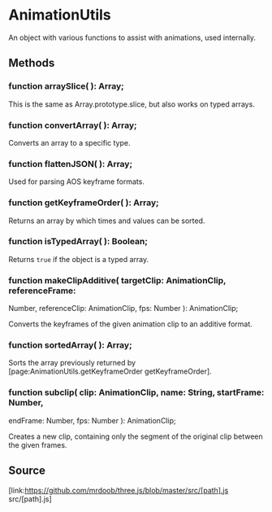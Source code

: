 # AnimationUtils

An object with various functions to assist with animations, used internally.

## Methods

###  function arraySlice( ): Array;

This is the same as Array.prototype.slice, but also works on typed arrays.

###  function convertArray( ): Array;

Converts an array to a specific type.

###  function flattenJSON( ): Array;

Used for parsing AOS keyframe formats.

###  function getKeyframeOrder( ): Array;

Returns an array by which times and values can be sorted.

###  function isTypedArray( ): Boolean;

Returns `true` if the object is a typed array.

###  function makeClipAdditive( targetClip: AnimationClip, referenceFrame:
Number, referenceClip: AnimationClip, fps: Number ): AnimationClip;

Converts the keyframes of the given animation clip to an additive format.

###  function sortedArray( ): Array;

Sorts the array previously returned by [page:AnimationUtils.getKeyframeOrder
getKeyframeOrder].

###  function subclip( clip: AnimationClip, name: String, startFrame: Number,
endFrame: Number, fps: Number ): AnimationClip;

Creates a new clip, containing only the segment of the original clip between
the given frames.

## Source

[link:https://github.com/mrdoob/three.js/blob/master/src/[path].js
src/[path].js]

